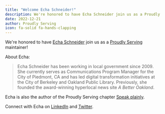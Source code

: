 ```yaml
---
title: "Welcome Echa Schneider!"
description: We're honored to have Echa Schneider join us as a Proudly Serving maintainer!
date: 2022-12-21
author: Proudly Serving
icon: fa-solid fa-hands-clapping
---
```


We're honored to have [Echa Schneider](/contributors/echa-schneider) join us as a [Proudly Serving](/) maintainer!

About Echa:

> Echa Schneider has been working in local government since 2009. She currently serves as Communications Program Manager for the City of Piedmont, CA and has led digital transformation initiatives at the City of Berkeley and Oakland Public Library. Previously, she founded the award-winning hyperlocal news site *A Better Oakland*.

Echa is also the author of the Proudly Serving chapter [Speak plainly](/contents/speak-plainly).

Connect with Echa on [LinkedIn](http://www.linkedin.com/in/echa-schneider) and [Twitter](https://mobile.twitter.com/echaschneider).